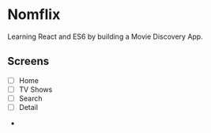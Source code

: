 # Nomflix

Learning React and ES6 by building a Movie Discovery App.

## Screens

- [ ] Home
- [ ] TV Shows
- [ ] Search
- [ ] Detail
- 